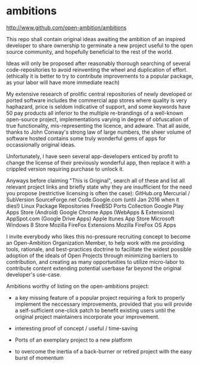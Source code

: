 # ambitions
http://www.github.com/open-ambition/ambitions

  This repo shall contain original ideas awaiting the ambition of an inspired developer to share ownership to germinate a new project useful to the open source community, and hopefully beneficial to the rest of the world.

  Ideas will only be proposed after reasonably thorough searching of several code-repositories to avoid reinventing the wheel and duplication of effort.
(ethically it is better to try to contribute improvements to a popular package, as your labor will have more immediate reach) 

My extensive research of prolific central repositories of newly developed or ported software includes the commercial app stores where quality is very haphazard, price is seldom indicative of support, and some keywords have 50 pay products all inferior to the multiple re-brandings of a well-known open-source project, implementations varying in degree of obfuscation of true functionality, mis-representing the licence, and adware.  That all aside, thanks to John Conway's strong law of large numbers, the sheer volume of software hosted contains some truly wonderful gems of apps for occassionally original ideas.  

Unfortunately, I have seen several app-developers enticed by profit to change the license of their previously wonderful app, then replace it with a crippled version requiring purchase to unlock it.

Anyways before claiming "This is Original", search all of these and list all relevant project links and briefly state why they are insufficient for the need you propose (restrictive licensing is often the case):
GitHub.org
Mercurial / SubVersion
SourceForge.net
Code.Google.com (until Jan 2016 when it dies!)
Linux Package Repositories
FreeBSD Ports Collection
Google Play Apps Store (Android)
Google Chrome Apps (WebApps & Extensions)
AppSpot.com (Google Drive Apps)
Apple Itunes App Store
Microsoft Windows 8 Store
Mozilla FireFox Extensions
Mozilla FireFox OS Apps

  I invite everybody who likes this no-pressure recruiting concept to become an Open-Ambition Organization Member, to help work with me providing tools, rationale, and best-practices doctrine to facilitate the widest possible adoption of the ideals of Open Projects through minimizing barriers to contribution, and creating as many opportunities to utilize micro-labor to contribute content extending potential userbase far beyond the original developer's use-case.

Ambitions worthy of listing on the open-ambitions project:
* a key missing feature of a popular project requiring a fork to properly implement the neccessary improvements, provided that you will provide a self-sufficient one-click patch to benefit existing users until the original project maintainers incorporate your improvement.
  
* interesting proof of concept /  useful / time-saving
  
* Ports of an exemplary project to a new platform
* to overcome the inertia of a back-burner or retired project with the easy burst of momentum
